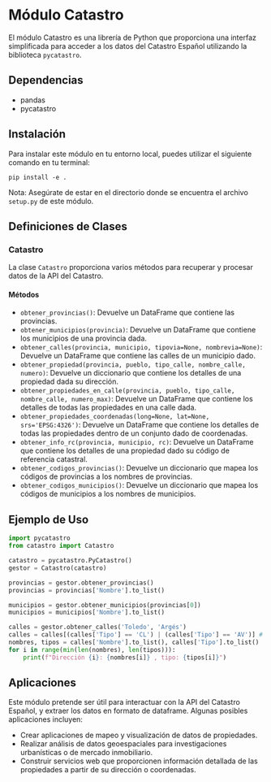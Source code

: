 # Módulo Catastro

El módulo Catastro es una librería de Python que proporciona una interfaz simplificada para acceder a los datos del Catastro Español utilizando la biblioteca `pycatastro`.

## Dependencias

- pandas
- pycatastro

## Instalación

Para instalar este módulo en tu entorno local, puedes utilizar el siguiente comando en tu terminal:

```
pip install -e .
```

Nota: Asegúrate de estar en el directorio donde se encuentra el archivo `setup.py` de este módulo.

## Definiciones de Clases

### Catastro

La clase `Catastro` proporciona varios métodos para recuperar y procesar datos de la API del Catastro.

#### Métodos

- `obtener_provincias()`: Devuelve un DataFrame que contiene las provincias.
- `obtener_municipios(provincia)`: Devuelve un DataFrame que contiene los municipios de una provincia dada.
- `obtener_calles(provincia, municipio, tipovia=None, nombrevia=None)`: Devuelve un DataFrame que contiene las calles de un municipio dado.
- `obtener_propiedad(provincia, pueblo, tipo_calle, nombre_calle, numero)`: Devuelve un diccionario que contiene los detalles de una propiedad dada su dirección.
- `obtener_propiedades_en_calle(provincia, pueblo, tipo_calle, nombre_calle, numero_max)`: Devuelve un DataFrame que contiene los detalles de todas las propiedades en una calle dada.
- `obtener_propiedades_coordenadas(long=None, lat=None, srs='EPSG:4326')`: Devuelve un DataFrame que contiene los detalles de todas las propiedades dentro de un conjunto dado de coordenadas.
- `obtener_info_rc(provincia, municipio, rc)`: Devuelve un DataFrame que contiene los detalles de una propiedad dado su código de referencia catastral.
- `obtener_codigos_provincias()`: Devuelve un diccionario que mapea los códigos de provincias a los nombres de provincias.
- `obtener_codigos_municipios()`: Devuelve un diccionario que mapea los códigos de municipios a los nombres de municipios.

## Ejemplo de Uso

```python
import pycatastro
from catastro import Catastro

catastro = pycatastro.PyCatastro()
gestor = Catastro(catastro)

provincias = gestor.obtener_provincias()
provincias = provincias['Nombre'].to_list()

municipios = gestor.obtener_municipios(provincias[0])
municipios = municipios['Nombre'].to_list()

calles = gestor.obtener_calles('Toledo', 'Argés')
calles = calles[(calles['Tipo'] == 'CL') | (calles['Tipo'] == 'AV')] # CL = CALLE, AV = AVENIDA; CONSULTAR DOCUMENTACIÓN.
nombres, tipos = calles['Nombre'].to_list(), calles['Tipo'].to_list()
for i in range(min(len(nombres), len(tipos))):
    print(f"Dirección {i}: {nombres[i]} , tipo: {tipos[i]}")
```

## Aplicaciones

Este módulo pretende ser útil para interactuar con la API del Catastro Español, y extraer los datos en formato de dataframe. Algunas posibles aplicaciones incluyen:

- Crear aplicaciones de mapeo y visualización de datos de propiedades.
- Realizar análisis de datos geoespaciales para investigaciones urbanísticas o de mercado inmobiliario.
- Construir servicios web que proporcionen información detallada de las propiedades a partir de su dirección o coordenadas.
